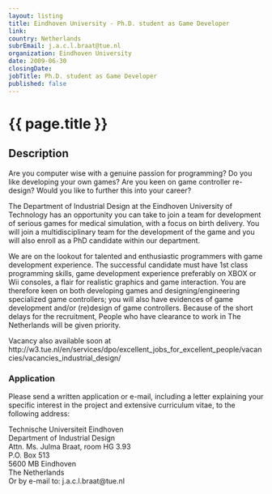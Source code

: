 ```yaml
---
layout: listing
title: Eindhoven University - Ph.D. student as Game Developer
link:
country: Netherlands
subrEmail: j.a.c.l.braat@tue.nl
organization: Eindhoven University 
date: 2009-06-30
closingDate: 
jobTitle: Ph.D. student as Game Developer
published: false
---
```



# {{ page.title }}

## Description




<p>Are you computer wise with a genuine passion for programming? Do you like developing your own games? Are you keen on game controller re-design? Would you like to further this into your career?</p>

<p>The Department of Industrial Design at the Eindhoven University of Technology has an opportunity you can take to join a team for development of serious games for medical simulation, with a focus on birth delivery. You will join a multidisciplinary team for the development of the game and you will also enroll as a PhD candidate within our department.</p>

<p>We are on the lookout for talented and enthusiastic programmers with game development experience. The successful candidate must have 1st class programming skills, game development experience preferably on XBOX or Wii consoles, a flair for realistic graphics and game interaction. You are therefore keen on both developing games and designing/engineering specialized game controllers; you will also have evidences of game development and/or (re)design of game controllers.
Because of the short delays for the recruitment, People who have clearance to work in The Netherlands will be given priority.</p>

<p>Vacancy also available soon at http://w3.tue.nl/en/services/dpo/excellent_jobs_for_excellent_people/vacancies/vacancies_industrial_design/</p>

<h3>Application</h3>
<p>Please send a written application or e-mail, including a letter explaining your specific interest in the project and extensive curriculum vitae, to the following address:</p>

<p>Technische Universiteit Eindhoven<br />
Department of Industrial Design<br />
Attn. Ms. Julma Braat, room HG 3.93<br />
P.O. Box 513<br />
5600 MB Eindhoven<br />
The Netherlands<br />
Or by e-mail to: j.a.c.l.braat@tue.nl</p>
